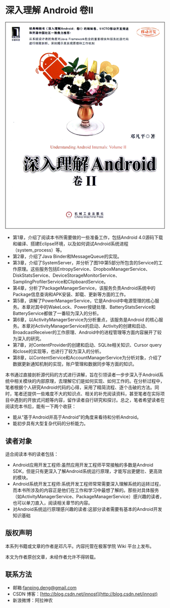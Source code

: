 # 深入理解 Android 卷II

![cover](cover/cover.png)

- 第1章，介绍了阅读本书所需要做的一些准备工作，包括Android 4.0源码下载和编译、搭建Eclipse环境，以及如何调试Android系统进程（system_process）等。
- 第2章，介绍了Java Binder和MessageQueue的实现。
- 第3章，介绍了SystemServer，并分析了图1中第5部分所包含的Service的工作原理。这些服务包括EntropyService、DropboxManagerService、DiskStatsService、DeviceStorageMonitorService、SamplingProfilerService和ClipboardService。
- 第4章，分析了PackageManagerService，该服务负责Android系统中的Package信息查询和APK安装、卸载、更新等方面的工作。
- 第5章，讲解了PowerManagerService，它是Android中电源管理的核心服务。本章对其中的WakeLock、Power按键处理、BatteryStatsService和BatteryService都做了一番较为深入的分析。
- 第6章，以ActivityManagerService为分析重点，该服务是Android 的核心服务。本章对ActivityManagerService的启动、Activity的创建和启动、BroadcastReceiver的工作原理、Android中的进程管理等方面内容展开了较为深入的研究。
- 第7章，对ContentProvider的创建和启动、SQLite相关知识、Cursor query和close的实现等，也进行了较为深入的分析。   
- 第8章，以ContentService和AccountManagerService为分析对象，介绍了数据更新通知机制的实现，账户管理和数据同步等方面的知识。   

本书通过直接剖析源代码的方式进行讲解，旨在引领读者一步步深入于Android系统中相关模块的内部原理，去理解它们是如何实现、如何工作的。在分析过程中，笔者根据个人研究Android代码的心得，采用了精简流程、逐个击破的方法。同时，笔者还提供一些难度不大的知识点、相关的补充阅读资料，甚至笔者在实际项目中遇到的开放式问题等内容，留作读者自行研究和探讨。总之，笔者希望读者在阅读完本书后，能有一下两个收获：

- 能从“基于Android并高于Android”的角度来看待和分析Android。
- 能初步具有大型复杂代码的分析能力。

## 读者对象

适合阅读本书的读者包括：   

- Android应用开发工程师:虽然应用开发工程师平常接触的多数是Android SDK，但是只有更深入了解Android系统运行原理，才能写出更健壮、更高效的模块。
- Android系统开发工程师:系统开发工程师常常需要深入理解系统的运转过程，而本书所涉及的内容正是他们在工作和学习中最想了解的。那些对具体服务（如ActivityManagerService、PackageManagerService）感兴趣的读者，也可以单刀直入，阅读相关章节的内容。
- 对Android系统运行原理感兴趣的读者:这部分读者需要有基本的Android开发知识基础

## 版权声明

本系列书籍或文章的作者是邓凡平。内容托管在极客学院 Wiki 平台上发布。 

本文为作者原创文章，未经作者允许不得转载。   

## 联系方法   

- 邮箱:fanping.deng@gmail.com
- CSDN 博客：[http://blog.csdn.net/innost](http://blog.csdn.net/innost)
- 新浪微博：阿拉神农

